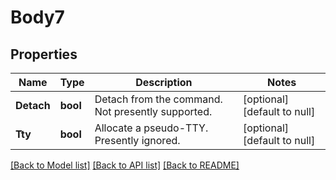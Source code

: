 # Body7

## Properties
Name | Type | Description | Notes
------------ | ------------- | ------------- | -------------
**Detach** | **bool** | Detach from the command. Not presently supported. | [optional] [default to null]
**Tty** | **bool** | Allocate a pseudo-TTY. Presently ignored. | [optional] [default to null]

[[Back to Model list]](../README.md#documentation-for-models) [[Back to API list]](../README.md#documentation-for-api-endpoints) [[Back to README]](../README.md)

